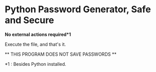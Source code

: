 # Python Password Generator, Safe and Secure

**No external actions required*1**

Execute the file, and that's it.

** THIS PROGRAM DOES NOT SAVE PASSWORDS **


*1 : Besides Python installed.
